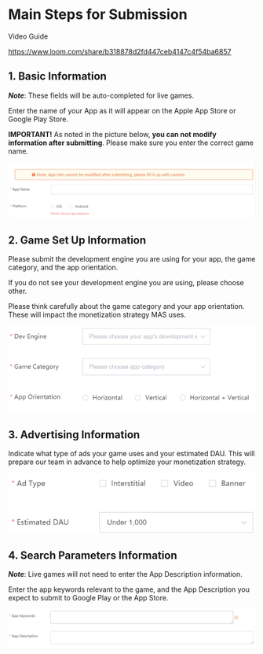 # Main Steps for Submission

Video Guide

https://www.loom.com/share/b318878d2fd447ceb4147c4f54ba6857

## 1. Basic Information

***Note***: These fields will be auto-completed for live games.

Enter the name of your App as it will appear on the Apple App Store or Google Play Store.

**IMPORTANT!** As noted in the picture below, **you can not modify information after submitting**. Please make sure you enter the correct game name.

![](./../../resource/submission-step-1.png)

## 2. Game Set Up Information

Please submit the development engine you are using for your app, the game category, and the app orientation.  

If you do not see your development engine you are using, please choose other.

Please think carefully about the game category and your app orientation. These will impact the monetization strategy MAS uses.

![](./../../resource/submission-step-2.png)

## 3. Advertising Information

Indicate what type of ads your game uses and your estimated DAU. This will prepare our team in advance to help optimize your monetization strategy.

![](./../../resource/submission-step-3.png)

## 4. Search Parameters Information

***Note***: Live games will not need to enter the App Description information.

Enter the app keywords relevant to the game, and the App Description you expect to submit to Google Play or the App Store.

![](./../../resource/submission-step-4.png)

